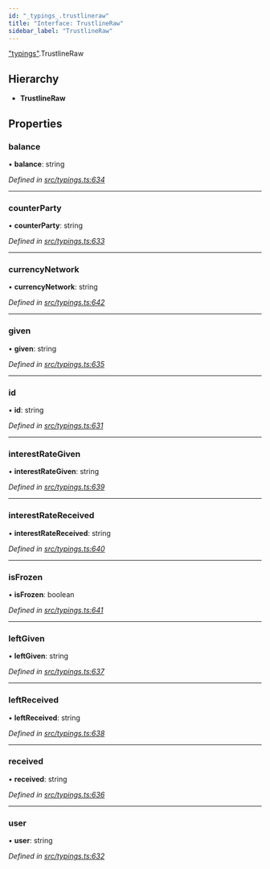 ```yaml
---
id: "_typings_.trustlineraw"
title: "Interface: TrustlineRaw"
sidebar_label: "TrustlineRaw"
---
```


["typings"](../modules/_typings_.md).TrustlineRaw

## Hierarchy

* **TrustlineRaw**

## Properties

### balance

•  **balance**: string

*Defined in [src/typings.ts:634](https://github.com/trustlines-protocol/clientlib/blob/8b30ce1/src/typings.ts#L634)*

___

### counterParty

•  **counterParty**: string

*Defined in [src/typings.ts:633](https://github.com/trustlines-protocol/clientlib/blob/8b30ce1/src/typings.ts#L633)*

___

### currencyNetwork

•  **currencyNetwork**: string

*Defined in [src/typings.ts:642](https://github.com/trustlines-protocol/clientlib/blob/8b30ce1/src/typings.ts#L642)*

___

### given

•  **given**: string

*Defined in [src/typings.ts:635](https://github.com/trustlines-protocol/clientlib/blob/8b30ce1/src/typings.ts#L635)*

___

### id

•  **id**: string

*Defined in [src/typings.ts:631](https://github.com/trustlines-protocol/clientlib/blob/8b30ce1/src/typings.ts#L631)*

___

### interestRateGiven

•  **interestRateGiven**: string

*Defined in [src/typings.ts:639](https://github.com/trustlines-protocol/clientlib/blob/8b30ce1/src/typings.ts#L639)*

___

### interestRateReceived

•  **interestRateReceived**: string

*Defined in [src/typings.ts:640](https://github.com/trustlines-protocol/clientlib/blob/8b30ce1/src/typings.ts#L640)*

___

### isFrozen

•  **isFrozen**: boolean

*Defined in [src/typings.ts:641](https://github.com/trustlines-protocol/clientlib/blob/8b30ce1/src/typings.ts#L641)*

___

### leftGiven

•  **leftGiven**: string

*Defined in [src/typings.ts:637](https://github.com/trustlines-protocol/clientlib/blob/8b30ce1/src/typings.ts#L637)*

___

### leftReceived

•  **leftReceived**: string

*Defined in [src/typings.ts:638](https://github.com/trustlines-protocol/clientlib/blob/8b30ce1/src/typings.ts#L638)*

___

### received

•  **received**: string

*Defined in [src/typings.ts:636](https://github.com/trustlines-protocol/clientlib/blob/8b30ce1/src/typings.ts#L636)*

___

### user

•  **user**: string

*Defined in [src/typings.ts:632](https://github.com/trustlines-protocol/clientlib/blob/8b30ce1/src/typings.ts#L632)*
